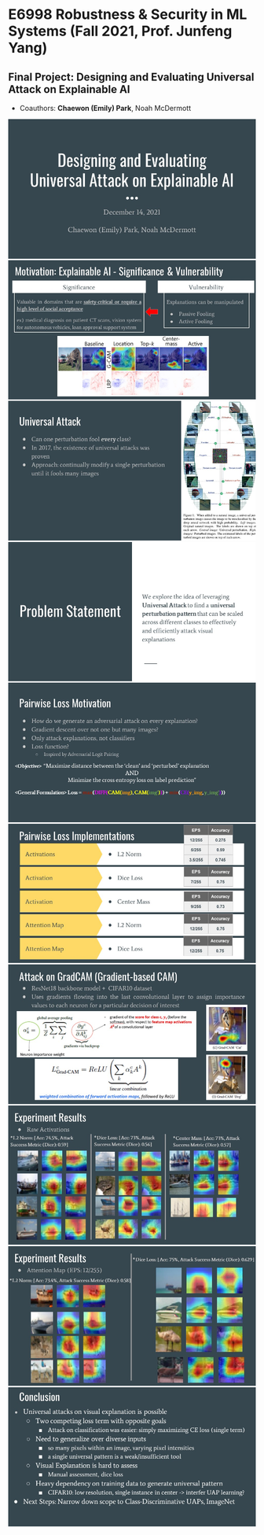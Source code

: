 # E6998 Robustness & Security in ML Systems (Fall 2021, Prof. Junfeng Yang)

## Final Project: Designing and Evaluating Universal Attack on Explainable AI
- Coauthors: **Chaewon (Emily) Park**, Noah McDermott

<p align="center">
  <img src="assets/슬라이드1.JPG" />
  <img src="assets/슬라이드2.JPG" />
  <img src="assets/슬라이드3.JPG" />
  <img src="assets/슬라이드4.JPG" />
  <img src="assets/슬라이드5.JPG" />
  <img src="assets/슬라이드6.JPG" />
  <img src="assets/슬라이드11.jpg"/>
  <img src="assets/슬라이드7.JPG" />
  <img src="assets/슬라이드8.JPG" />
  <img src="assets/슬라이드9.JPG" />
</p>
